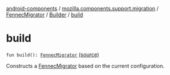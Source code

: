 [android-components](../../../index.md) / [mozilla.components.support.migration](../../index.md) / [FennecMigrator](../index.md) / [Builder](index.md) / [build](./build.md)

# build

`fun build(): `[`FennecMigrator`](../index.md) [(source)](https://github.com/mozilla-mobile/android-components/blob/master/components/support/migration/src/main/java/mozilla/components/support/migration/FennecMigrator.kt#L432)

Constructs a [FennecMigrator](../index.md) based on the current configuration.

